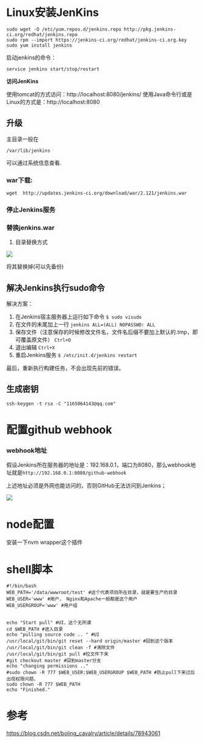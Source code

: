 # Linux安装JenKins

```shell
sudo wget -O /etc/yum.repos.d/jenkins.repo http://pkg.jenkins-ci.org/redhat/jenkins.repo
sudo rpm --import https://jenkins-ci.org/redhat/jenkins-ci.org.key
sudo yum install jenkins
```

启动jenkins的命令：

```shell
service jenkins start/stop/restart
```

**访问JenKins**

使用tomcat的方式访问：http://localhost:8080/jenkins/
 使用Java命令行或是Linux的方式是：http://localhost:8080



## 升级

主目录一般在

`/var/lib/jenkins`

可以通过系统信息查看.

### war下载:

`wget  http://updates.jenkins-ci.org/download/war/2.121/jenkins.war`

### 停止Jenkins服务

### 替换jenkins.war

1. 目录替换方式

![](https://ws4.sinaimg.cn/large/006tNc79ly1fr8q8kplatj30y60b40sx.jpg)

将其替换掉(可以先备份)



## 解决Jenkins执行sudo命令

解决方案：

1. 在Jenkins宿主服务器上运行如下命令 
   `$ sudo visudo`
2. 在文件的末尾加上一行 
   `jenkins ALL=(ALL) NOPASSWD: ALL`
3. 保存文件（注意保存的时候修改文件名，文件名后缀不要加上默认的.tmp，即可覆盖原文件） 
   `Ctrl+O`
4. 退出编辑 
   `Ctrl+X`
5. 重启Jenkins服务 
   `$ /etc/init.d/jenkins restart`

最后，重新执行构建任务，不会出现先前的错误。

## 生成密钥

`ssh-keygen -t rsa -C "1165064143@qq.com"`



# 配置github webhook

### webhook地址

假设Jenkins所在服务器的地址是：192.168.0.1，端口为8080，那么webhook地址就是`http://192.168.0.1:8080/github-webhook`

上述地址必须是外网也能访问的，否则GitHub无法访问到Jenkins；



![](https://ws1.sinaimg.cn/large/006tNc79ly1fr9ecmn40yj30sv0jx75c.jpg)





# node配置

安装一下nvm wrapper这个插件





# shell脚本

```shell
#!/bin/bash
WEB_PATH='/data/wwwroot/test' #这个代表项目所在目录，就是要生产的目录
WEB_USER='www' #用户， Nginx和Apache一般都是这个用户
WEB_USERGROUP='www' #用户组


echo "Start pull" #UI，这个无所谓
cd $WEB_PATH #进入目录
echo "pulling source code .. " #UI
/usr/local/git/bin/git reset --hard origin/master #回到这个版本
/usr/local/git/bin/git clean -f #清除文件
/usr/local/git/bin/git pull #拉文件下来
#git checkout master #回到master分支
echo "changing permissions .."
#sudo chown -R 777 $WEB_USER:$WEB_USERGROUP $WEB_PATH #防止pull下来过后出现权限问题，
sudo chown -R 777 $WEB_PATH
echo "Finished."

```







# 参考

https://blog.csdn.net/boling_cavalry/article/details/78943061















